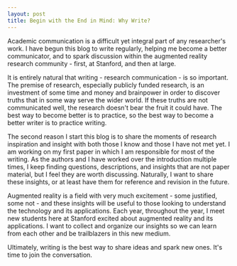 ```yaml
---
layout: post
title: Begin with the End in Mind: Why Write?
---
```

Academic communication is a difficult yet integral part of any researcher's work.
I have begun this blog to write regularly, helping me become a better communicator, and to spark discussion within the augmented reality research community - first, at Stanford, and then at large.

It is entirely natural that writing - research communication - is so important.
The premise of research, especially publicly funded research, is an investment of some time and money and brainpower in order to discover truths that in some way serve the wider world.
If these truths are not communicated well, the research doesn't bear the fruit it could have.
The best way to become better is to practice, so the best way to become a better writer is to practice writing. 

The second reason I start this blog is to share the moments of research inspiration and insight with both those I know and those I have not met yet.
I am working on my first paper in which I am responsible for most of the writing.
As the authors and I have worked over the introduction multiple times, I keep finding questions, descriptions, and insights that are not paper material, but I feel they are worth discussing.
Naturally, I want to share these insights, or at least have them for reference and revision in the future.

Augmented reality is a field with very much excitement - some justified, some not - and these insights will be useful to those looking to understand the technology and its applications.
Each year, throughout the year, I meet new students here at Stanford excited about augmented reality and its applications.
I want to collect and organize our insights so we can learn from each other and be trailblazers in this new medium.

Ultimately, writing is the best way to share ideas and spark new ones. It's time to join the conversation.
